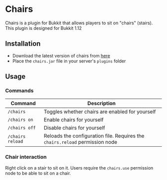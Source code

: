 # Chairs
Chairs is a plugin for Bukkit that allows players to sit on "chairs" (stairs). This plugin is designed for Bukkit 1.12

## Installation

- Download the latest version of chairs from [here](https://github.com/JorelAli/Chairs/releases/tag/v1.0)
- Place the `chairs.jar` file in your server's `plugins` folder

## Usage

### Commands
| Command          | Description                                                                  |
|------------------|------------------------------------------------------------------------------|
| `/chairs`        | Toggles whether chairs are enabled for yourself                              |
| `/chairs on`     | Enable chairs for yourself                                                   |
| `/chairs off`    | Disable chairs for yourself                                                  |
| `/chairs reload` | Reloads the configuration file. Requires the `chairs.reload` permission node |

### Chair interaction

Right click on a stair to sit on it. Users require the `chairs.use` permission node to be able to sit on a chair.
